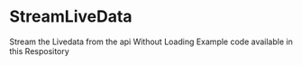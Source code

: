 # StreamLiveData
Stream the Livedata from the api Without Loading Example code available in this Respository 
